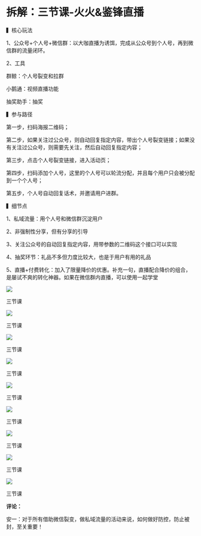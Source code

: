 # 拆解：三节课-火火&鉴锋直播

▍核心玩法

1、公众号+个人号+微信群：以大咖直播为诱饵，完成从公众号到个人号，再到微信群的流量闭环。

2、工具

群鲸：个人号裂变和拉群

小鹅通：视频直播功能

抽奖助手：抽奖

▍参与路径

第一步，扫码海报二维码；

第二步，如果关注过公众号，则自动回复指定内容，带出个人号裂变链接；如果没有关注过公众号，则需要先关注，然后自动回复指定内容；

第三步，点击个人号裂变链接，进入活动页；

第四步，扫码添加个人号，这里的个人号可以轮流分配，并且每个用户只会被分配到一个个人号；

第五步，个人号自动回复话术，并邀请用户进群。

▍细节点

1、私域流量：用个人号和微信群沉淀用户

2、非强制性分享，但有分享的引导

3、关注公众号的自动回复指定内容，用带参数的二维码这个接口可以实现

4、抽奖环节：礼品不多但力度比较大，也是于用户有用的礼品

5、直播+付费转化：加入了限量降价的优惠。补充一句，直播配合降价的组合，是屡试不爽的转化神器。如果在微信群内直播，可以使用一起学堂

![](img/0756b54403ffcd413527b364510885cc.jpg)

三节课

![](img/9e40fd9edc7a154c1f29f531ad60db96.jpg)

三节课

![](img/613047662a7dcb7edec10f185b727dc0.jpg)

三节课

![](img/63a29e51d9db61e1e23921651edc23ef.jpg)

三节课

![](img/6e340463c9101074d0babc5155633877.jpg)

三节课

![](img/9b672ac10931b0289c6db7c84de120af.jpg)

三节课

![](img/43d68b9acdccdb0882abedf01bc8bd44.jpg)

三节课

![](img/4165fa3ed9c1540498bd5cd71241dae2.jpg)

三节课

![](img/645040c06f5e48865fdecd6d5fb97cae.jpg)

三节课

**评论：**

安一：对于所有借助微信裂变，做私域流量的活动来说，如何做好防控，防止被封，至关重要！